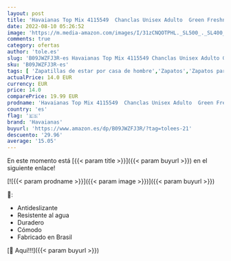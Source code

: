 ```yaml
---
layout: post
title: 'Havaianas Top Mix 4115549  Chanclas Unisex Adulto  Green Freshness  33 EU'
date: 2022-08-10 05:26:52
image: 'https://m.media-amazon.com/images/I/31zCNQOTPHL._SL500_._SL400_.jpg'
comments: true
category: ofertas
author: 'tole.es'
slug: 'B09JWZFJ3R-es Havaianas Top Mix 4115549 Chanclas Unisex Adulto Green...'
sku: 'B09JWZFJ3R-es'
tags: [ 'Zapatillas de estar por casa de hombre','Zapatos','Zapatos para hombre','Zapatos y complementos','chanclas','havaianas','🇪🇸', ]
actualPrice: 14.0 EUR
currency: EUR
price: 14.0
comparePrice: 19.99 EUR
prodname: 'Havaianas Top Mix 4115549  Chanclas Unisex Adulto  Green Freshness  33 EU'
country: 'es'
flag: '🇪🇸'
brand: 'Havaianas'
buyurl: 'https://www.amazon.es/dp/B09JWZFJ3R/?tag=tolees-21'
descuento: '29.96'
average: '15.05'
---
```


En este momento está [{{< param title >}}]({{< param buyurl >}}) en el siguiente enlace!

[![{{< param prodname >}}]({{< param image >}})]({{< param buyurl >}})

🔎:

- Antideslizante
- Resistente al agua
- Duradero
- Cómodo
- Fabricado en Brasil

[🛒 Aquí!!!]({{< param buyurl >}})
